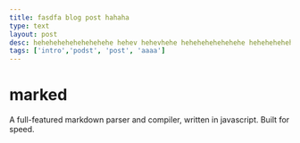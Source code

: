 ```yaml
---
title: fasdfa blog post hahaha
type: text
layout: post
desc: hehehehehehehehehehe hehev hehevhehe hehehehehehehehe hehehehehehehehehehehehe  hehehehehehehehehehehehe hehehehehehe hehehehehehehehehehehehe  hehehehe
tags: ['intro','podst', 'post', 'aaaa']
---
```


# marked

A full-featured markdown parser and compiler, written in javascript.
Built for speed.
